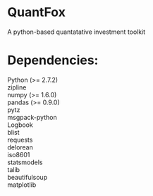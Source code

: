 QuantFox
========

A python-based quantatative investment toolkit


Dependencies:
=============

Python (>= 2.7.2)   
zipline   
numpy (>= 1.6.0)    
pandas (>= 0.9.0)   
pytz    
msgpack-python    
Logbook   
blist   
requests    
delorean    
iso8601   
statsmodels   
talib   
beautifulsoup   
matplotlib    
